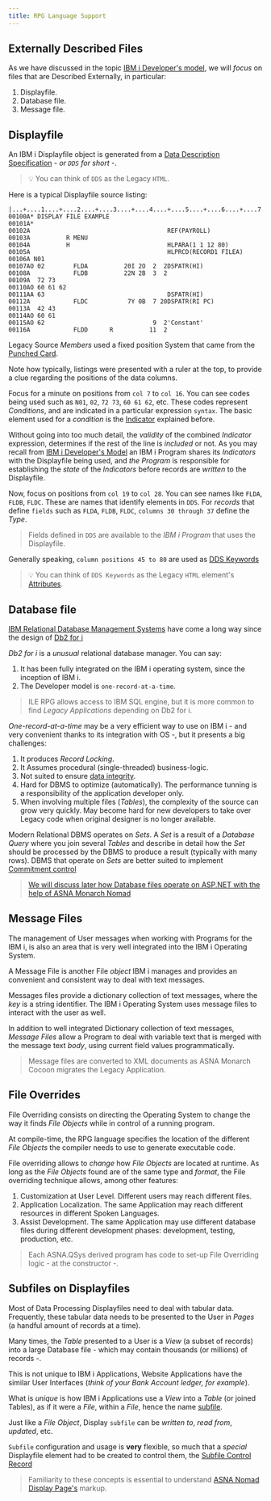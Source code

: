 ```yaml
---
title: RPG Language Support
---
```


## Externally Described Files
As we have discussed in the topic [IBM i Developer's model](/concepts/background/ibmi-developer-model), we will *focus* on files that are Described Externally, in particular:
1. Displayfile.
2. Database file.
3. Message file. 

## Displayfile
An IBM i Displayfile object is generated from a [Data Description Specification](https://www.ibm.com/support/knowledgecenter/en/ssw_ibm_i_72/rzakc/kickoff.htm) - *or `DDS` for short* -.

>&#128161; You can think of `DDS` as the Legacy `HTML`.

Here is a typical Displayfile source listing:

```
|...+....1....+....2....+....3....+....4....+....5....+....6....+....7....+....8
00100A* DISPLAY FILE EXAMPLE
00101A*
00102A                                      REF(PAYROLL)
00103A          R MENU
00104A          H                           HLPARA(1 1 12 80)
00105A                                      HLPRCD(RECORD1 FILEA)
00106A N01
00107AO 02        FLDA          20I 2O  2  2DSPATR(HI)
00108A            FLDB          22N 2B  3  2
00109A  72 73
00110AO 60 61 62
00111AA 63                                  DSPATR(HI)
00112A            FLDC           7Y 0B  7 20DSPATR(RI PC)
00113A  42 43
00114AO 60 61
00115AO 62                              9  2'Constant'
00116A            FLDD      R          11  2
```
Legacy Source *Members* used a fixed position System that came from the [Punched Card](https://en.wikipedia.org/wiki/Computer_programming_in_the_punched_card_era).

Note how typically, listings were presented with a ruler at the top, to provide a clue regarding the positions of the data columns.

Focus for a minute on positions from `col 7` to `col 16`. You can see codes being used such as `N01`, `02`, `72 73`, `60 61 62`, etc. These codes represent *Conditions*, and are indicated in a particular expression `syntax`. The basic element used for a *condition* is the [Indicator](/concepts/background/ibmi-developer-model) explained before.

Without going into too much detail, the *validity* of the combined *Indicator* expression, determines if the rest of the line is *included* or not. As you may recall from [IBM i Developer's Model](/concepts/background/ibmi-developer-model) an IBM i Program shares its *Indicators* with the Displayfile being used, and *the Program* is responsible for establishing the *state* of the *Indicators* before records are *written* to the Displayfile. 

Now, focus on positions from `col 19` to `col 28`. You can see names like `FLDA`, `FLDB`, `FLDC`. These are names that identify elements in `DDS`. For *records* that define `fields` such as `FLDA`, `FLDB`, `FLDC`, `columns 30 through 37` define the *Type*. 

>Fields defined in `DDS` are available to the *IBM i Program* that uses the Displayfile.

Generally speaking, `column positions 45 to 80` are used as [DDS Keywords](https://www.ibm.com/support/knowledgecenter/en/ssw_ibm_i_72/rzakc/rzakcmstkeyent.htm)

>&#128161; You can think of `DDS Keywords` as the Legacy `HTML` element's [Attributes](https://en.wikipedia.org/wiki/HTML_attribute#).


## Database file
[IBM Relational Database Management Systems](https://en.wikipedia.org/wiki/SQL#History) have come a long way since the design of [Db2 for i](https://www.ibm.com/support/knowledgecenter/en/ssw_ibm_i_73/dbp/rbafodbfcon.htm)

*Db2 for i* is a *unusual* relational database manager. You can say:
1. It has been fully integrated on the IBM i operating system, since the inception of IBM i.
2. The Developer model is `one-record-at-a-time`.

>ILE RPG allows access to IBM SQL engine, but it is more common to find *Legacy Applications* depending on Db2 for i.  

*One-record-at-a-time* may be a very efficient way to use on IBM i - and very convenient thanks to its integration with OS -, but it presents a big challenges: 

1. It produces *Record Locking*.
2. It Assumes procedural (single-threaded) business-logic.
3. Not suited to ensure [data integrity](https://en.wikipedia.org/wiki/Data_integrity).
4. Hard for DBMS to optimize (automatically). The performance tunning is a responsibility of the application developer only.
5. When involving multiple files (*Tables*), the complexity of the source can grow very quickly. May become hard for new developers to take over Legacy code when original designer is no longer available.

Modern Relational DBMS operates on *Sets*. A *Set* is a result of a *Database Query* where you join several *Tables* and describe in detail how the *Set* should be processed by the DBMS to produce a result (typically with many rows). DBMS that operate on *Sets* are better suited to implement [Commitment control](https://www.ibm.com/support/knowledgecenter/ssw_ibm_i_71/rzakj/rzakjcommitkickoff.htm) 

>[We will discuss later how Database files operate on ASP.NET with the help of ASNA Monarch Nomad](/concepts/architecture/asna-qsys)

## Message Files
The management of User messages when working with Programs for the IBM i, is also an area that is very well integrated into the IBM i Operating System.

A Message File is another File *object* IBM i manages and provides an convenient and consistent way to deal with text messages.

Messages files provide a dictionary collection of text messages, where the *key* is a string identifier. The IBM i Operating System uses message files to interact with the user as well.

In addition to well integrated Dictionary collection of text messages, *Message Files* allow a Program to deal with variable text that is merged with the message text *body*, using current field values programmatically.

>Message files are converted to XML documents as ASNA Monarch Cocoon migrates the Legacy Application.

## File Overrides
File Overriding consists on directing the Operating System to change the way it finds *File Objects* while in control of a running program.

At compile-time, the RPG language specifies the location of the different *File Objects* the compiler needs to use to generate executable code.

File overriding allows to *change* how *File Objects* are located at runtime. As long as the *File Objects* found are of the same type and *format*, the File overriding technique allows, among other features:
1. Customization at User Level. Different users may reach different files.
2. Application Localization. The same Application may reach different resources in different Spoken Languages. 
3. Assist Development. The same Application may use different database files during different development phases: development, testing, production, etc.

>Each ASNA.QSys derived program has code to set-up File Overriding logic - at the constructor -.

## Subfiles on Displayfiles

Most of Data Processing Displayfiles need to deal with tabular data. Frequently, these tabular data needs to be presented to the User in *Pages* (a handful amount of records at a time).

Many times, the *Table* presented to a User is a *View* (a subset of records) into a large Database file - which may contain thousands (or millions) of records -.

This is not unique to IBM i Applications, Website Applications have the similar User Interfaces (*think of your Bank Account ledger, for example*).

What is *unique* is how IBM i Applications use a *View* into a *Table* (or joined Tables), as if it were a *File*, within a *File*, hence the name [subfile](https://www.ibm.com/support/knowledgecenter/ssw_ibm_i_71/rzakc/rzakcmstdfsfl.htm).

Just like a *File Object*, Display `subfile` can be *written to*, *read from*, *updated*, etc. 

`Subfile` configuration and usage is **very** flexible, so much that a *special* Displayfile element had to be created to control them, the [Subfile Control Record](https://www.ibm.com/support/knowledgecenter/ssw_ibm_i_71/rzakc/rzakcmstdfsfctl.htm)

>Familiarity to these concepts is essential to understand  [ASNA Nomad Display Page's](/concepts/user-interface/asp-net-websites) markup.